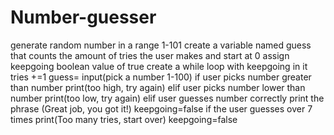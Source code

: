 # Number-guesser
generate random number in a range 1-101
create a variable named guess that counts the amount of tries the user makes and start at 0
assign keepgoing boolean value of true 
create a while loop with keepgoing in it
  tries +=1
  guess= input(pick a number 1-100)
  if user picks number greater than number
    print(too high, try again)
  elif user picks number lower than number
    print(too low, try again)
  elif user guesses number correctly
    print the phrase (Great job, you got it!)
    keepgoing=false
  if the user guesses over 7 times
    print(Too many tries, start over)
    keepgoing=false
